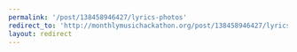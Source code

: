 ```yaml
---
permalink: '/post/138458946427/lyrics-photos'
redirect_to: 'http://monthlymusichackathon.org/post/138458946427/lyrics-photos'
layout: redirect
---
```


